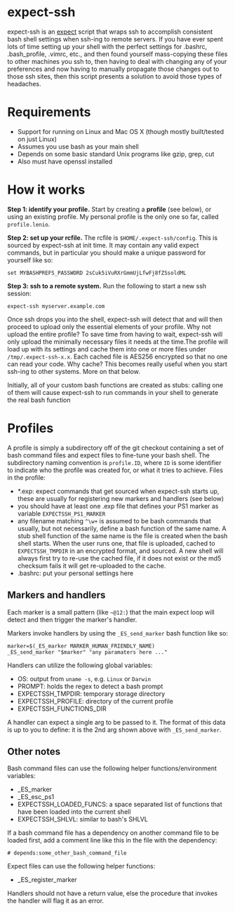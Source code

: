 expect-ssh
==========

expect-ssh is an [expect](http://expect.sourceforge.net/) script that wraps ssh to accomplish consistent bash shell
settings when ssh-ing to remote servers. If you have ever spent lots of time setting up your shell
with the perfect settings for .bashrc, .bash_profile, .vimrc, etc., and then
found yourself mass-copying these files to other machines you ssh to, then having to
deal with changing any of your preferences and now having to manually propagate
those changes out to those ssh sites, then this script presents a solution to
avoid those types of headaches.

# Requirements

* Support for running on Linux and Mac OS X (though mostly built/tested on just Linux)
* Assumes you use bash as your main shell
* Depends on some basic standard Unix programs like gzip, grep, cut
* Also must have openssl installed

# How it works

**Step 1: identify your profile.** Start by creating a **profile** (see below), or using an existing profile. My personal profile is the only one so far, called `profile.lenio`.

**Step 2: set up your rcfile.** The rcfile is `$HOME/.expect-ssh/config`. This is sourced by expect-ssh at init time. It may contain any valid expect commands, but in particular you should make a unique password for yourself like so:

    set MYBASHPREFS_PASSWORD 2sCuk5iVuRXrGmmUjLfwFj8fZSsoldML

**Step 3: ssh to a remote system.** Run the following to start a new ssh session:

    expect-ssh myserver.example.com
    
Once ssh drops you into the shell, expect-ssh will detect that and will then proceed to upload only the essential elements of your profile. Why not upload the entire profile? To save time from having to wait, expect-ssh will only upload the minimally necessary files it needs at the time.The profile will load up with its settings and cache them into one or more files under `/tmp/.expect-ssh-x.x`. Each cached file is AES256 encrypted so that no one can read your code. Why cache? This becomes really useful when you start ssh-ing to other systems. More on that below.

Initially, all of your custom bash functions are created as stubs: calling one of them will cause expect-ssh to run commands in your shell to generate the real bash function

# Profiles

A profile is simply a subdirectory off of the git checkout containing a set of bash command files and expect files to fine-tune your bash shell. The subdirectory naming convention is `profile.ID`, where `ID` is some identifier to indicate who the profile was created for, or what it tries to achieve. Files in the profile:

* *.exp: expect commands that get sourced when expect-ssh starts up, these are usually for registering new markers and handlers (see below)
* you should have at least one .exp file that defines your PS1 marker as variable `EXPECTSSH_PS1_MARKER`
* any filename matching `^\w+` is assumed to be bash commands that usually, but not necessarily, define a bash function of the same name. A stub shell function of the same name is the file is created when the bash shell starts. When the user runs one, that file is uploaded, cached to `EXPECTSSH_TMPDIR` in an encrypted format, and sourced.  A new shell will always first try to re-use the cached file, if it does not exist or the md5 checksum fails it will get re-uploaded to the cache.
* .bashrc: put your personal settings here

## Markers and handlers

Each marker is a small pattern (like `~@12:`) that the main expect loop will
detect and then trigger the marker's handler.

Markers invoke handlers by using the `_ES_send_marker` bash function like so:

    marker=$(_ES_marker MARKER_HUMAN_FRIENDLY_NAME)
    _ES_send_marker "$marker" "any paramaters here ..."

Handlers can utilize the following global variables:
* OS: output from `uname -s`, e.g. `Linux` or `Darwin`
* PROMPT: holds the regex to detect a bash prompt
* EXPECTSSH_TMPDIR: temporary storage directory
* EXPECTSSH_PROFILE: directory of the current profile
* EXPECTSSH_FUNCTIONS_DIR

A handler can expect a single arg to be passed to it.  The format of this data
is up to you to define: it is the 2nd arg shown above with `_ES_send_marker`.

## Other notes

Bash command files can use the following helper functions/environment variables:
* _ES_marker
* _ES_esc_ps1
* EXPECTSSH_LOADED_FUNCS: a space separated list of functions that have been loaded into the current shell
* EXPECTSSH_SHLVL: similar to bash's SHLVL

If a bash command file has a dependency on another command file to be loaded
first, add a comment line like this in the file with the dependency:

    # depends:some_other_bash_command_file

Expect files can use the following helper functions:
* _ES_register_marker

Handlers should not have a return value, else the procedure that invokes the
handler will flag it as an error.
